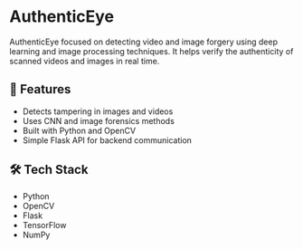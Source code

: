 # AuthenticEye

AuthenticEye focused on detecting video and image forgery using deep learning and image processing techniques. It helps verify the authenticity of scanned videos and images in real time.

## 🚀 Features

- Detects tampering in images and videos
- Uses CNN and image forensics methods
- Built with Python and OpenCV
- Simple Flask API for backend communication

## 🛠 Tech Stack

- Python
- OpenCV
- Flask
- TensorFlow
- NumPy
